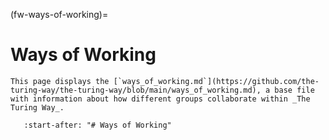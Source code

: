 (fw-ways-of-working)=
# Ways of Working

```{note}
This page displays the [`ways_of_working.md`](https://github.com/the-turing-way/the-turing-way/blob/main/ways_of_working.md), a base file with information about how different groups collaborate within _The Turing Way_.
```

```{include} ../../../../ways_of_working.md
   :start-after: "# Ways of Working"
```
